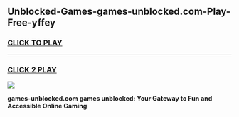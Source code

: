 
## Unblocked-Games-games-unblocked.com-Play-Free-yffey
<h3>
<a href="https://premium76.site?title=games-unblocked.com&ref=17A">CLICK TO PLAY</a></h3>
<hr>

<h3>
<a href="https://premium76.site?title=games-unblocked.com&ref=17A">CLICK 2 PLAY</a>
  
</h3>

<a href="https://premium76.site?title=games-unblocked.com&ref=17A"><img src="https://clearcache.store/games.png"></a>


**games-unblocked.com games unblocked: Your Gateway to Fun and Accessible Online Gaming**
